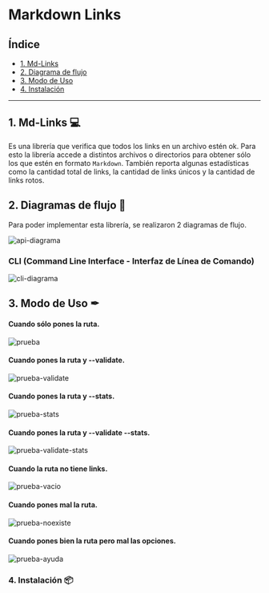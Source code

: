 # Markdown Links

## Índice

- [1. Md-Links](#1-md-Links)
- [2. Diagrama de flujo](#2-diagramas-de-flujo)
- [3. Modo de Uso](#3-modo-de-uso)
- [4. Instalación](#4-instalación)
---

## 1. Md-Links 💻

Es una librería que verifica que todos los links en un archivo estén ok. Para esto la librería accede a distintos archivos o directorios para obtener sólo los que estén en formato `Markdown`. También reporta algunas estadísticas como la cantidad total de links, la cantidad de links únicos y la cantidad de links rotos.

## 2. Diagramas de flujo 📌

Para poder implementar esta librería, se realizaron 2 diagramas de flujo.

![api-diagrama](images/api.png)

### CLI (Command Line Interface - Interfaz de Línea de Comando)

![cli-diagrama](images/cli.png)

## 3. Modo de Uso ✒

#### Cuando sólo pones la ruta.

![prueba](images/prueba.png)

#### Cuando pones la ruta y --validate.

![prueba-validate](images/prueba-validate.png)

#### Cuando pones la ruta y --stats.

![prueba-stats](images/prueba-stats.png)

#### Cuando pones la ruta y --validate --stats.

![prueba-validate-stats](images/prueba-validate-stats.png)

#### Cuando la ruta no tiene links.

![prueba-vacio](images/prueba-vacia.png)

#### Cuando pones mal la ruta.

![prueba-noexiste](images/prueba-noexiste.png)

#### Cuando pones bien la ruta pero mal las opciones.

![prueba-ayuda](images/prueba-ayuda.png)

### 4. Instalación 📦
